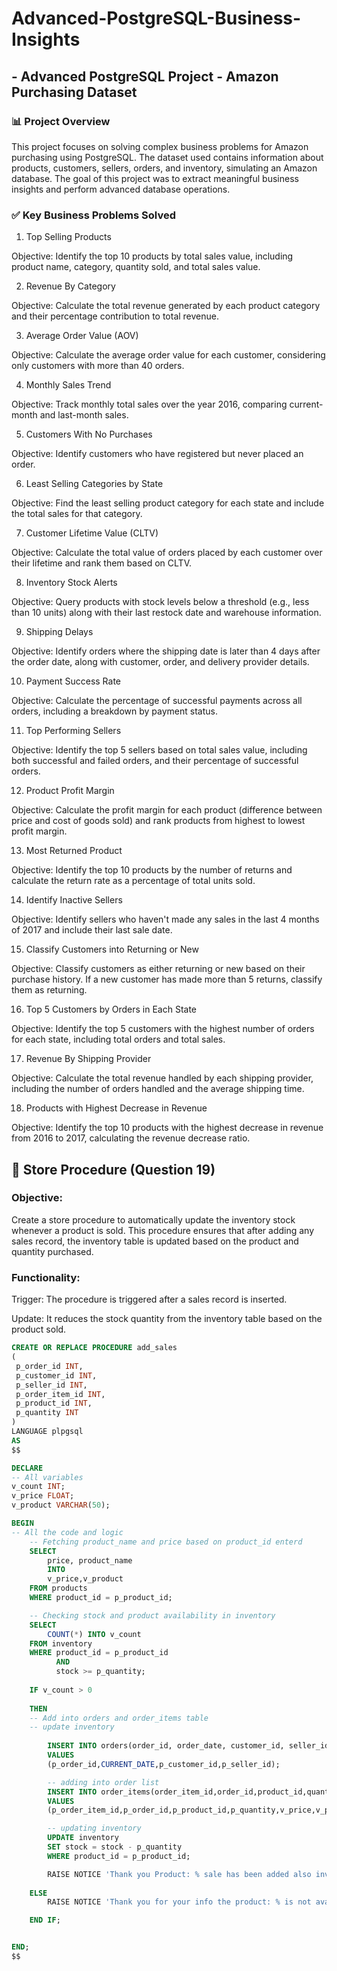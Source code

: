 # Advanced-PostgreSQL-Business-Insights

## - Advanced PostgreSQL Project - Amazon Purchasing Dataset

### 📊 Project Overview

This project focuses on solving complex business problems for Amazon purchasing using PostgreSQL. The dataset used contains information about products, customers, sellers, orders, and inventory, simulating an Amazon database. The goal of this project was to extract meaningful business insights and perform advanced database operations.

### ✅ Key Business Problems Solved

1. Top Selling Products

Objective: Identify the top 10 products by total sales value, including product name, category, quantity sold, and total sales value.

2. Revenue By Category

Objective: Calculate the total revenue generated by each product category and their percentage contribution to total revenue.

3. Average Order Value (AOV)

Objective: Calculate the average order value for each customer, considering only customers with more than 40 orders.

4. Monthly Sales Trend

Objective: Track monthly total sales over the year 2016, comparing current-month and last-month sales.

5. Customers With No Purchases

Objective: Identify customers who have registered but never placed an order.

6. Least Selling Categories by State

Objective: Find the least selling product category for each state and include the total sales for that category.

7. Customer Lifetime Value (CLTV)

Objective: Calculate the total value of orders placed by each customer over their lifetime and rank them based on CLTV.

8. Inventory Stock Alerts

Objective: Query products with stock levels below a threshold (e.g., less than 10 units) along with their last restock date and warehouse information.

9. Shipping Delays

Objective: Identify orders where the shipping date is later than 4 days after the order date, along with customer, order, and delivery provider details.

10. Payment Success Rate

Objective: Calculate the percentage of successful payments across all orders, including a breakdown by payment status.

11. Top Performing Sellers

Objective: Identify the top 5 sellers based on total sales value, including both successful and failed orders, and their percentage of successful orders.

12. Product Profit Margin

Objective: Calculate the profit margin for each product (difference between price and cost of goods sold) and rank products from highest to lowest profit margin.

13. Most Returned Product

Objective: Identify the top 10 products by the number of returns and calculate the return rate as a percentage of total units sold.

14. Identify Inactive Sellers

Objective: Identify sellers who haven't made any sales in the last 4 months of 2017 and include their last sale date.

15. Classify Customers into Returning or New

Objective: Classify customers as either returning or new based on their purchase history. If a new customer has made more than 5 returns, classify them as returning.

16. Top 5 Customers by Orders in Each State

Objective: Identify the top 5 customers with the highest number of orders for each state, including total orders and total sales.

17. Revenue By Shipping Provider

Objective: Calculate the total revenue handled by each shipping provider, including the number of orders handled and the average shipping time.

18. Products with Highest Decrease in Revenue

Objective: Identify the top 10 products with the highest decrease in revenue from 2016 to 2017, calculating the revenue decrease ratio.


## 📝 Store Procedure (Question 19)

### Objective:

Create a store procedure to automatically update the inventory stock whenever a product is sold. This procedure ensures that after adding any sales record, the inventory table is updated based on the product and quantity purchased.

### Functionality:

Trigger: The procedure is triggered after a sales record is inserted.

Update: It reduces the stock quantity from the inventory table based on the product sold.




```sql
CREATE OR REPLACE PROCEDURE add_sales
(
 p_order_id INT,
 p_customer_id INT,
 p_seller_id INT,
 p_order_item_id INT,
 p_product_id INT,
 p_quantity INT
)
LANGUAGE plpgsql
AS
$$

DECLARE
-- All variables
v_count INT;
v_price FLOAT;
v_product VARCHAR(50);

BEGIN
-- All the code and logic
    -- Fetching product_name and price based on product_id enterd
    SELECT 
	    price, product_name
	    INTO 
		v_price,v_product
	FROM products
	WHERE product_id = p_product_id;

	-- Checking stock and product availability in inventory
	SELECT
	    COUNT(*) INTO v_count
	FROM inventory
	WHERE product_id = p_product_id 
	      AND 
		  stock >= p_quantity;
		  
	IF v_count > 0 
	
	THEN
	-- Add into orders and order_items table
	-- update inventory
	
		INSERT INTO orders(order_id, order_date, customer_id, seller_id)
		VALUES
		(p_order_id,CURRENT_DATE,p_customer_id,p_seller_id);

		-- adding into order list
		INSERT INTO order_items(order_item_id,order_id,product_id,quantity,price_per_unit,total_sale)
		VALUES
		(p_order_item_id,p_order_id,p_product_id,p_quantity,v_price,v_price * p_quantity);

		-- updating inventory
		UPDATE inventory
		SET stock = stock - p_quantity
		WHERE product_id = p_product_id;

		RAISE NOTICE 'Thank you Product: % sale has been added also inventory stock updates',v_product;
		
	ELSE
		RAISE NOTICE 'Thank you for your info the product: % is not available',v_product;

	END IF;


END;
$$
```
